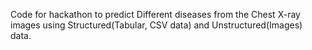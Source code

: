 Code for hackathon to predict Different diseases from the Chest X-ray images using Structured(Tabular, CSV data) and Unstructured(Images) data.
